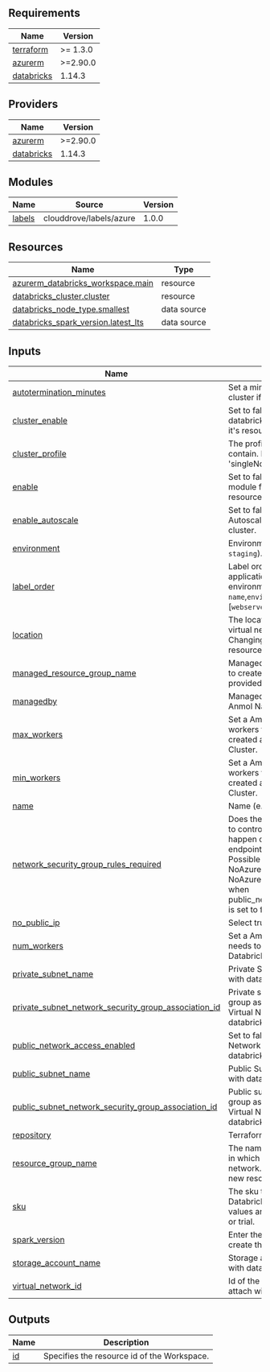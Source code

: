 <!-- BEGIN_TF_DOCS -->
## Requirements

| Name | Version |
|------|---------|
| <a name="requirement_terraform"></a> [terraform](#requirement\_terraform) | >= 1.3.0 |
| <a name="requirement_azurerm"></a> [azurerm](#requirement\_azurerm) | >=2.90.0 |
| <a name="requirement_databricks"></a> [databricks](#requirement\_databricks) | 1.14.3 |

## Providers

| Name | Version |
|------|---------|
| <a name="provider_azurerm"></a> [azurerm](#provider\_azurerm) | >=2.90.0 |
| <a name="provider_databricks"></a> [databricks](#provider\_databricks) | 1.14.3 |

## Modules

| Name | Source | Version |
|------|--------|---------|
| <a name="module_labels"></a> [labels](#module\_labels) | clouddrove/labels/azure | 1.0.0 |

## Resources

| Name | Type |
|------|------|
| [azurerm_databricks_workspace.main](https://registry.terraform.io/providers/hashicorp/azurerm/latest/docs/resources/databricks_workspace) | resource |
| [databricks_cluster.cluster](https://registry.terraform.io/providers/databricks/databricks/1.14.3/docs/resources/cluster) | resource |
| [databricks_node_type.smallest](https://registry.terraform.io/providers/databricks/databricks/1.14.3/docs/data-sources/node_type) | data source |
| [databricks_spark_version.latest_lts](https://registry.terraform.io/providers/databricks/databricks/1.14.3/docs/data-sources/spark_version) | data source |

## Inputs

| Name | Description | Type | Default | Required |
|------|-------------|------|---------|:--------:|
| <a name="input_autotermination_minutes"></a> [autotermination\_minutes](#input\_autotermination\_minutes) | Set a minutes to auto terminate cluster if it's unhealthy. | `number` | n/a | yes |
| <a name="input_cluster_enable"></a> [cluster\_enable](#input\_cluster\_enable) | Set to false to prevent the databricks cluster from creating it's resources. | `bool` | `false` | no |
| <a name="input_cluster_profile"></a> [cluster\_profile](#input\_cluster\_profile) | The profile that Cluster will be contain. Possible values are 'singleNode' and 'multiNode' | `string` | `""` | no |
| <a name="input_enable"></a> [enable](#input\_enable) | Set to false to prevent the module from creating any resources. | `bool` | `false` | no |
| <a name="input_enable_autoscale"></a> [enable\_autoscale](#input\_enable\_autoscale) | Set to false to not enable the Autoscale feature from the cluster. | `bool` | `false` | no |
| <a name="input_environment"></a> [environment](#input\_environment) | Environment (e.g. `prod`, `dev`, `staging`). | `string` | `""` | no |
| <a name="input_label_order"></a> [label\_order](#input\_label\_order) | Label order, e.g. sequence of application name and environment `name`,`environment`,'attribute' [`webserver`,`qa`,`devops`,`public`,] . | `list(any)` | `[]` | no |
| <a name="input_location"></a> [location](#input\_location) | The location/region where the virtual network is created. Changing this forces a new resource to be created. | `string` | `""` | no |
| <a name="input_managed_resource_group_name"></a> [managed\_resource\_group\_name](#input\_managed\_resource\_group\_name) | Managed Resource Group name to create Resource group by provided name. | `string` | `""` | no |
| <a name="input_managedby"></a> [managedby](#input\_managedby) | Managed By e.g. Clouddrove , Anmol Nagpal | `string` | `""` | no |
| <a name="input_max_workers"></a> [max\_workers](#input\_max\_workers) | Set a Ammount of maximum workers that needs to be created among with Databricks Cluster. | `number` | n/a | yes |
| <a name="input_min_workers"></a> [min\_workers](#input\_min\_workers) | Set a Ammount of minimum workers that needs to be created among with Databricks Cluster. | `number` | n/a | yes |
| <a name="input_name"></a> [name](#input\_name) | Name  (e.g. `app` or `cluster`). | `string` | `""` | no |
| <a name="input_network_security_group_rules_required"></a> [network\_security\_group\_rules\_required](#input\_network\_security\_group\_rules\_required) | Does the data plane (clusters) to control plane communication happen over private link endpoint only or publicly? Possible values AllRules, NoAzureDatabricksRules or NoAzureServiceRules. Required when public\_network\_access\_enabled is set to false. | `string` | `""` | no |
| <a name="input_no_public_ip"></a> [no\_public\_ip](#input\_no\_public\_ip) | Select true to disble public IP. | `string` | `""` | no |
| <a name="input_num_workers"></a> [num\_workers](#input\_num\_workers) | Set a Ammount of workers that needs to be created among with Databricks Cluster. | `number` | `0` | no |
| <a name="input_private_subnet_name"></a> [private\_subnet\_name](#input\_private\_subnet\_name) | Private Subnet Name to attach with databricks. | `string` | `""` | no |
| <a name="input_private_subnet_network_security_group_association_id"></a> [private\_subnet\_network\_security\_group\_association\_id](#input\_private\_subnet\_network\_security\_group\_association\_id) | Private subnet Network security group association ID of the Virtual Network to attach with databricks. | `string` | `""` | no |
| <a name="input_public_network_access_enabled"></a> [public\_network\_access\_enabled](#input\_public\_network\_access\_enabled) | Set to false to disable public Network access to the databricks. | `bool` | n/a | yes |
| <a name="input_public_subnet_name"></a> [public\_subnet\_name](#input\_public\_subnet\_name) | Public Subnet Name to attach with databricks. | `string` | `""` | no |
| <a name="input_public_subnet_network_security_group_association_id"></a> [public\_subnet\_network\_security\_group\_association\_id](#input\_public\_subnet\_network\_security\_group\_association\_id) | Public subnet Network security group association ID of the Virtual Network to attach with databricks. | `string` | `""` | no |
| <a name="input_repository"></a> [repository](#input\_repository) | Terraform current module repo | `string` | `""` | no |
| <a name="input_resource_group_name"></a> [resource\_group\_name](#input\_resource\_group\_name) | The name of the resource group in which to create the virtual network. Changing this forces a new resource to be created. | `string` | `""` | no |
| <a name="input_sku"></a> [sku](#input\_sku) | The sku to use for the Databricks Workspace. Possible values are standard, premium, or trial. | `string` | `""` | no |
| <a name="input_spark_version"></a> [spark\_version](#input\_spark\_version) | Enter the Spark version to to create the Databricks's Cluster. | `string` | `null` | no |
| <a name="input_storage_account_name"></a> [storage\_account\_name](#input\_storage\_account\_name) | Storage account name to attach with databricks. | `string` | `""` | no |
| <a name="input_virtual_network_id"></a> [virtual\_network\_id](#input\_virtual\_network\_id) | Id of the Virtual Network to attach with databricks. | `string` | `""` | no |

## Outputs

| Name | Description |
|------|-------------|
| <a name="output_id"></a> [id](#output\_id) | Specifies the resource id of the Workspace. |
<!-- END_TF_DOCS -->